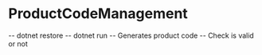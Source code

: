 # ProductCodeManagement


-- dotnet restore
-- dotnet run
-- Generates product code
-- Check is valid or not 
